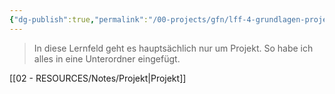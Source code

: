 ```yaml
---
{"dg-publish":true,"permalink":"/00-projects/gfn/lff-4-grundlagen-projektmanagement/","tags":["GFN","inProgress","GFN/LFF4"],"noteIcon":"","updated":"2024-08-16T18:34:39.053+02:00"}
---
```


> In diese Lernfeld geht es hauptsächlich nur um Projekt.
> So habe ich alles in eine Unterordner eingefügt.

[[02 - RESOURCES/Notes/Projekt\|Projekt]]